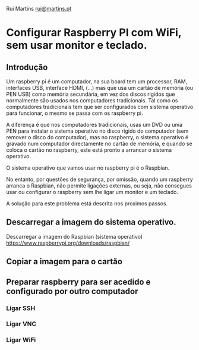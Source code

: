 Rui Martins
rui@martins.pt

# Configurar Raspberry PI com WiFi, sem usar monitor e teclado.

## Introdução

Um raspberry pi é um computador, na sua board tem um processor, RAM, interfaces USB, interface HDMI, (...) mas que usa um cartão de memória (ou PEN USB) como memória secundária, em vez dos discos rigidos que normalmente são usados nos computadores tradicionais.
Tal como os computadores tradicionais tem que ser configurados com sistema operativo para funcionar, o mesmo se passa com os raspberry pi.

A diferença é que nos computadores tradicionais, usas um DVD ou uma PEN para instalar o sistema operativo no disco rigido do computador (sem remover o disco do computador), mas no raspberry, o sistema operativo é gravado num computador directamente no cartão de memória, e quando se coloca o cartão no raspberry, este está pronto a arrancar o sistema operativo.

O sistema operativo que vamos usar no raspberry pi é o Raspbian.

No entanto, por questões de segurança, por omissão, quando um raspberry arranca o Raspbian, não permite ligações externas, ou seja, não consegues usar ou configurar o raspberry sem lhe ligar um monitor e um teclado.

A solução para este problema está descrita nos proximos passos.

## Descarregar a imagem do sistema operativo.

Descarregar a imagem do Raspbian (sistema operativo)
https://www.raspberrypi.org/downloads/raspbian/

## Copiar a imagem para o cartão

## Preparar raspberry para ser acedido e configurado por outro computador

### Ligar SSH

### Ligar VNC

### Ligar WiFi




